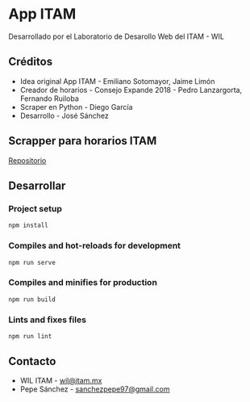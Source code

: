 # App ITAM
Desarrollado por el Laboratorio de Desarollo Web del ITAM - WIL

## Créditos
* Idea original App ITAM - Emiliano Sotomayor, Jaime Limón
* Creador de horarios - Consejo Expande 2018 - Pedro Lanzargorta, Fernando Ruiloba
* Scraper en Python - Diego García
* Desarrollo - José Sánchez

## Scrapper para horarios ITAM
[Repositorio](https://github.com/SanchezPepe/AppITAMTools)

## Desarrollar

### Project setup
```
npm install
```

### Compiles and hot-reloads for development
```
npm run serve
```

### Compiles and minifies for production
```
npm run build
```

### Lints and fixes files
```
npm run lint
```


## Contacto
* WIL ITAM - wil@itam.mx
* Pepe Sánchez - sanchezpepe97@gmail.com